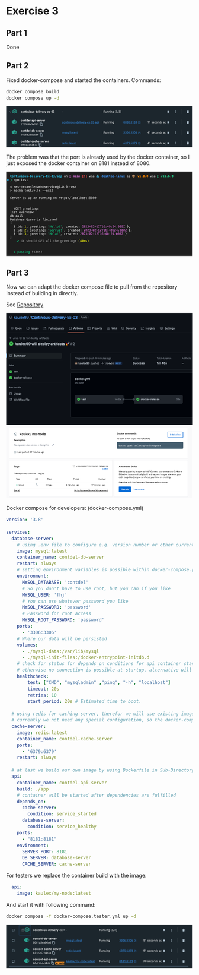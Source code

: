 # Exercise 3
## Part 1
Done

## Part 2
Fixed docker-compose and started the containers. Commands:
```bash
docker compose build
docker compose up -d
```

![](img/Picture1.png)

The problem was that the port is already used by the docker container, so I just exposed the docker container on 8181 instead of 8080.

![](img/Picture2.png)

## Part 3

Now we can adapt the docker compose file to pull from the repository instead of building in directly.

See [Repository]([img/Picture2.png](https://hub.docker.com/repository/docker/kaulex/my-node/general))

![](img/Picture3.png)
![](img/Picture4.png)

Docker compose for developers: (docker-compose.yml)
```yml
version: '3.8'

services:
  database-server:
    # using .env file to configure e.g. version number or other currently static variables
    image: mysql:latest
    container_name: contdel-db-server
    restart: always
    # setting environment variables is possible within docker-compose.yml
    environment:
      MYSQL_DATABASE: 'contdel'
      # So you don't have to use root, but you can if you like
      MYSQL_USER: 'fhj'
      # You can use whatever password you like
      MYSQL_PASSWORD: 'password'
      # Password for root access
      MYSQL_ROOT_PASSWORD: 'password'
    ports:
      - '3306:3306'
    # Where our data will be persisted
    volumes:      
      - ./mysql-data:/var/lib/mysql
      - ./mysql-init-files:/docker-entrypoint-initdb.d
    # check for status for depends_on conditions for api container start = service_healthy
    # otherwise no connection is possible at startup, alternative will be to refactor node implementation
    healthcheck:
        test: ["CMD", "mysqladmin" ,"ping", "-h", "localhost"]
        timeout: 20s
        retries: 10
        start_period: 20s # Estimated time to boot.

  # using redis for caching server, therefor we will use existing image
  # currently we not need any special configuration, so the docker-compose configuration is simple
  cache-server:
    image: redis:latest
    container_name: contdel-cache-server
    ports:
      - '6379:6379'
    restart: always

  # at last we build our own image by using Dockerfile in Sub-Directory
  api:
    container_name: contdel-api-server
    build: ./app
    # container will be started after dependencies are fulfilled
    depends_on:
      cache-server:
        condition: service_started
      database-server:
        condition: service_healthy
    ports:
      - "8181:8181"
    environment:
      SERVER_PORT: 8181
      DB_SERVER: database-server
      CACHE_SERVER: cache-server
```

For testers we replace the container build with the image:
```yml
  api:
    image: kaulex/my-node:latest
```

And start it with following command:
```bash
docker compose -f docker-compose.tester.yml up -d
```

![](img/Picture6.png)